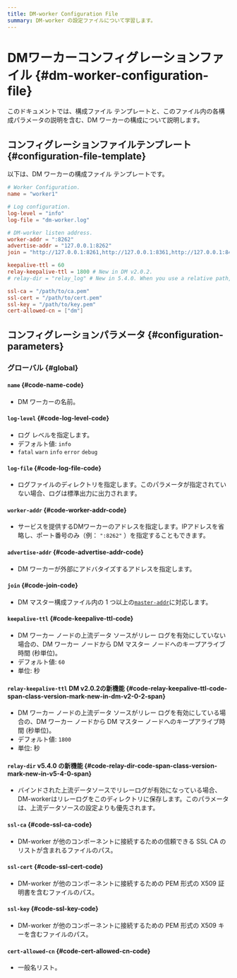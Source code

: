 ```yaml
---
title: DM-worker Configuration File
summary: DM-worker の設定ファイルについて学習します。
---
```


# DMワーカーコンフィグレーションファイル {#dm-worker-configuration-file}

このドキュメントでは、構成ファイル テンプレートと、このファイル内の各構成パラメータの説明を含む、DM ワーカーの構成について説明します。

## コンフィグレーションファイルテンプレート {#configuration-file-template}

以下は、DM ワーカーの構成ファイル テンプレートです。

```toml
# Worker Configuration.
name = "worker1"

# Log configuration.
log-level = "info"
log-file = "dm-worker.log"

# DM-worker listen address.
worker-addr = ":8262"
advertise-addr = "127.0.0.1:8262"
join = "http://127.0.0.1:8261,http://127.0.0.1:8361,http://127.0.0.1:8461"

keepalive-ttl = 60
relay-keepalive-ttl = 1800 # New in DM v2.0.2.
# relay-dir = "relay_log" # New in 5.4.0. When you use a relative path, check the deployment and start method of DM-worker to determine the full path.

ssl-ca = "/path/to/ca.pem"
ssl-cert = "/path/to/cert.pem"
ssl-key = "/path/to/key.pem"
cert-allowed-cn = ["dm"]
```

## コンフィグレーションパラメータ {#configuration-parameters}

### グローバル {#global}

#### <code>name</code> {#code-name-code}

-   DM ワーカーの名前。

#### <code>log-level</code> {#code-log-level-code}

-   ログ レベルを指定します。
-   デフォルト値: `info`
-   `fatal` `warn` `info` `error` `debug`

#### <code>log-file</code> {#code-log-file-code}

-   ログファイルのディレクトリを指定します。このパラメータが指定されていない場合、ログは標準出力に出力されます。

#### <code>worker-addr</code> {#code-worker-addr-code}

-   サービスを提供するDMワーカーのアドレスを指定します。IPアドレスを省略し、ポート番号のみ（例： `":8262"` ）を指定することもできます。

#### <code>advertise-addr</code> {#code-advertise-addr-code}

-   DM ワーカーが外部にアドバタイズするアドレスを指定します。

#### <code>join</code> {#code-join-code}

-   DM マスター構成ファイル内の 1 つ以上の[`master-addr`](/dm/dm-master-configuration-file.md#global-configuration)に対応します。

#### <code>keepalive-ttl</code> {#code-keepalive-ttl-code}

-   DM ワーカー ノードの上流データ ソースがリレー ログを有効にしていない場合の、DM ワーカー ノードから DM マスター ノードへのキープアライブ時間 (秒単位)。
-   デフォルト値: `60`
-   単位: 秒

#### <code>relay-keepalive-ttl</code> <span class="version-mark">DM v2.0.2の新機能</span> {#code-relay-keepalive-ttl-code-span-class-version-mark-new-in-dm-v2-0-2-span}

-   DM ワーカー ノードの上流データ ソースがリレー ログを有効にしている場合の、DM ワーカー ノードから DM マスター ノードへのキープアライブ時間 (秒単位)。
-   デフォルト値: `1800`
-   単位: 秒

#### <code>relay-dir</code> <span class="version-mark">v5.4.0 の新機能</span> {#code-relay-dir-code-span-class-version-mark-new-in-v5-4-0-span}

-   バインドされた上流データソースでリレーログが有効になっている場合、DM-workerはリレーログをこのディレクトリに保存します。このパラメータは、上流データソースの設定よりも優先されます。

#### <code>ssl-ca</code> {#code-ssl-ca-code}

-   DM-worker が他のコンポーネントに接続するための信頼できる SSL CA のリストが含まれるファイルのパス。

#### <code>ssl-cert</code> {#code-ssl-cert-code}

-   DM-worker が他のコンポーネントに接続するための PEM 形式の X509 証明書を含むファイルのパス。

#### <code>ssl-key</code> {#code-ssl-key-code}

-   DM-worker が他のコンポーネントに接続するための PEM 形式の X509 キーを含むファイルのパス。

#### <code>cert-allowed-cn</code> {#code-cert-allowed-cn-code}

-   一般名リスト。
